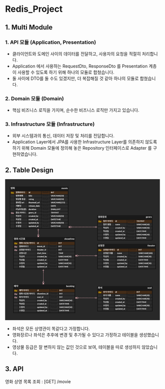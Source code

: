 # Redis_Project

## 1. Multi Module
### 1. API 모듈 (Application, Presentation)   
- 클라이언트와 도메인 사이의 데이터를 전달하고, 사용자의 요청을 적절히 처리합니다.
- Application 에서 사용하는 RequestDto, ResponseDto 를 Presentation 계층이 사용할 수 있도록 하기 위해 하나의 모듈로 합쳤습니다. 
- 둘 사이에 DTO를 둘 수도 있겠지만, 더 복잡해질 것 같아 하나의 모듈로 합쳤습니다.  

### 2. Domain 모듈 (Domain)  
- 핵심 비즈니스 로직을 가지며, 순수한 비즈니스 로직만 가지고 있습니다. 
### 3. Infrastructure 모듈 (Infrastructure)  
- 외부 시스템과의 통신, 데이터 저장 및 처리를 전담합니다.  
- Application Layer에서 JPA를 사용한 Infrastructure Layer를  의존하지 않도록 하기 위해 
Domain 모듈에 정의해 놓은 Repository 인터페이스로 Adapter 를 구현하였습니다.  
## 2. Table Design
![img.png](img.png)
- 좌석은 모든 상영관이 똑같다고 가정합니다.
- 영화장르나 좌석은 추후에 변경 및 추가될 수 있다고 가정하고 테이블을 생성했습니다.
- 영상물 등급은 잘 변하지 않는 값인 것으로 보여, 테이블을 따로 생성하지 않았습니다.

## 3. API 
영화 상영 목록 조회 : [GET] /movie
